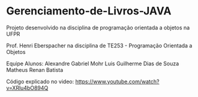 # Gerenciamento-de-Livros-JAVA
Projeto desenvolvido na disciplina de programação orientada a objetos na UFPR

Prof. Henri Eberspacher na disciplina de TE253 - Programação Orientada a Objetos

Equipe Alunos:
Alexandre Gabriel Mohr
Luis Guilherme Dias de Souza
Matheus Renan Batista

Código explicado no video: https://www.youtube.com/watch?v=XRlu4bO894Q
